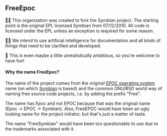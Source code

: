 ## FreeEpoc

👩‍💻 This organization was created to fork the Symbian project. The starting point is the original EPL licensed Symbian from 07/12/2010. All code is licensed under the EPL unless an exception is required for some reason.

🙋‍♀️ We intend to use artificial intelligence for documentation and all kinds of things that need to be clarified and developed.

🍿 This is even maybe a little unrealistically ambitious, so you're welcome to have fun!


#### Why the name FreeEpoc?

The name of the project comes from the original [EPOC operating system](https://en.wikipedia.org/wiki/EPOC_(operating_system)) name (on which [Symbian](https://en.wikipedia.org/wiki/Symbian) is based) and the common GNU/BSD world way of naming free source code projects, i.e. by adding the prefix "Free".

The name has Epoc and not EPOC because that was the original name (Epoc -> EPOC -> Symbian). Also, FreeEPOC would have been an ugly looking name for the project initiator, but that's just a matter of taste.

The name "FreeSymbian" would have been too questionable to use due to the trademarks associated with it.
